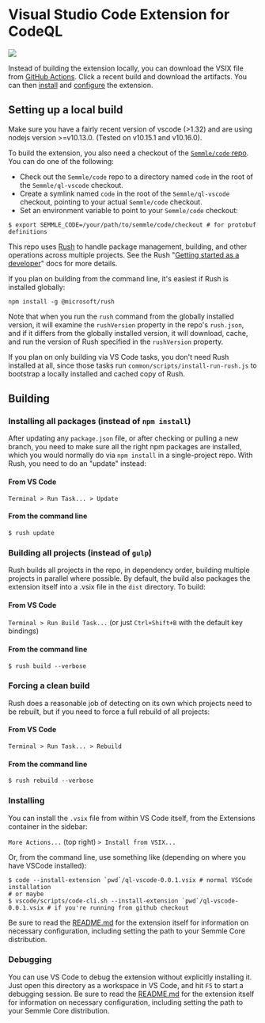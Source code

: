 Visual Studio Code Extension for CodeQL
===
![](https://github.com/Semmle/vscode-codeql/workflows/Build%20Extension/badge.svg)

Instead of building the extension locally, you can download the VSIX file from [GitHub Actions](https://github.com/Semmle/vscode-codeql/actions). Click a recent build and download the artifacts. You can then [install](#installing) and [configure](./extensions/ql-vscode/README.md) the extension.

Setting up a local build
---

Make sure you have a fairly recent version of vscode (>1.32) and are using nodejs
version >=v10.13.0. (Tested on v10.15.1 and v10.16.0).

To build the extension, you also need a checkout of the [`Semmle/code` repo](https://git.semmle.com/Semmle/code).
You can do one of the following:
- Check out the `Semmle/code` repo to a directory named `code` in the root of the `Semmle/ql-vscode` checkout.
- Create a symlink named `code` in the root of the `Semmle/ql-vscode` checkout, pointing to your actual `Semmle/code` checkout.
- Set an environment variable to point to your `Semmle/code` checkout:
```shell
$ export SEMMLE_CODE=/your/path/to/semmle/code/checkout # for protobuf definitions
```

This repo uses [Rush](https://rushjs.io) to handle package management, building, and other
operations across multiple projects. See the Rush "[Getting started as a developer](https://rushjs.io/pages/developer/new_developer/)" docs
for more details.

If you plan on building from the command line, it's easiest if Rush is installed globally:

```shell
npm install -g @microsoft/rush
```

Note that when you run the `rush` command from the globally installed version, it will examine the
`rushVersion` property in the repo's `rush.json`, and if it differs from the globally installed
version, it will download, cache, and run the version of Rush specified in the `rushVersion`
property.

If you plan on only building via VS Code tasks, you don't need Rush installed at all, since those
tasks run `common/scripts/install-run-rush.js` to bootstrap a locally installed and cached copy of
Rush.

Building
---

### Installing all packages (instead of `npm install`)

After updating any `package.json` file, or after checking or pulling a new branch, you need to
make sure all the right npm packages are installed, which you would normally do via `npm install` in
a single-project repo. With Rush, you need to do an "update" instead:

#### From VS Code
`Terminal > Run Task... > Update`

#### From the command line
```shell
$ rush update
```

### Building all projects (instead of `gulp`)

Rush builds all projects in the repo, in dependency order, building multiple projects in parallel
where possible. By default, the build also packages the extension itself into a .vsix file in the
`dist` directory. To build:

#### From VS Code
`Terminal > Run Build Task...` (or just `Ctrl+Shift+B` with the default key bindings)

#### From the command line
```shell
$ rush build --verbose
```

### Forcing a clean build

Rush does a reasonable job of detecting on its own which projects need to be rebuilt, but if you need to
force a full rebuild of all projects:

#### From VS Code
`Terminal > Run Task... > Rebuild`

#### From the command line
```shell
$ rush rebuild --verbose
```

### Installing

You can install the `.vsix` file from within VS Code itself, from the Extensions container in the sidebar:

`More Actions...` (top right) `> Install from VSIX...`

Or, from the command line, use something like (depending on where you have VSCode installed):

```shell
$ code --install-extension `pwd`/ql-vscode-0.0.1.vsix # normal VSCode installation
# or maybe
$ vscode/scripts/code-cli.sh --install-extension `pwd`/ql-vscode-0.0.1.vsix # if you're running from github checkout
```

Be sure to read the
[README.md](./extensions/ql-vscode/README.md) for the extension itself for information on necessary configuration, including setting the path to your Semmle Core distribution.

### Debugging

You can use VS Code to debug the extension without explicitly installing it. Just open this directory as a workspace in VS Code, and hit `F5` to start a debugging session. Be sure to read the
[README.md](./extensions/ql-vscode/README.md) for the extension itself for information on necessary configuration, including setting the path to your Semmle Core distribution.
